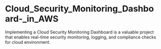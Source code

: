 # Cloud_Security_Monitoring_Dashboard-_in_AWS
Implementing a Cloud Security Monitoring Dashboard is a valuable project that enables real-time security monitoring, logging, and compliance checks for cloud environment.
